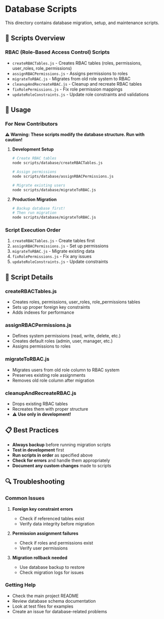 # Database Scripts

This directory contains database migration, setup, and maintenance scripts.

## 📁 Scripts Overview

### **RBAC (Role-Based Access Control) Scripts**

- `createRBACTables.js` - Creates RBAC tables (roles, permissions, user_roles, role_permissions)
- `assignRBACPermissions.js` - Assigns permissions to roles
- `migrateToRBAC.js` - Migrates from old role system to RBAC
- `cleanupAndRecreateRBAC.js` - Cleanup and recreate RBAC tables
- `fixRolePermissions.js` - Fix role permission mappings
- `updateRoleConstraints.js` - Update role constraints and validations

## 🚀 Usage

### **For New Contributors**

**⚠️ Warning: These scripts modify the database structure. Run with caution!**

1. **Development Setup**
   ```bash
   # Create RBAC tables
   node scripts/database/createRBACTables.js
   
   # Assign permissions
   node scripts/database/assignRBACPermissions.js
   
   # Migrate existing users
   node scripts/database/migrateToRBAC.js
   ```

2. **Production Migration**
   ```bash
   # Backup database first!
   # Then run migration
   node scripts/database/migrateToRBAC.js
   ```

### **Script Execution Order**

1. `createRBACTables.js` - Create tables first
2. `assignRBACPermissions.js` - Set up permissions
3. `migrateToRBAC.js` - Migrate existing data
4. `fixRolePermissions.js` - Fix any issues
5. `updateRoleConstraints.js` - Update constraints

## 🔧 Script Details

### **createRBACTables.js**
- Creates roles, permissions, user_roles, role_permissions tables
- Sets up proper foreign key constraints
- Adds indexes for performance

### **assignRBACPermissions.js**
- Defines system permissions (read, write, delete, etc.)
- Creates default roles (admin, user, manager, etc.)
- Assigns permissions to roles

### **migrateToRBAC.js**
- Migrates users from old role column to RBAC system
- Preserves existing role assignments
- Removes old role column after migration

### **cleanupAndRecreateRBAC.js**
- Drops existing RBAC tables
- Recreates them with proper structure
- **⚠️ Use only in development!**

## 📋 Best Practices

- **Always backup** before running migration scripts
- **Test in development** first
- **Run scripts in order** as specified above
- **Check for errors** and handle them appropriately
- **Document any custom changes** made to scripts

## 🔍 Troubleshooting

### **Common Issues**

1. **Foreign key constraint errors**
   - Check if referenced tables exist
   - Verify data integrity before migration

2. **Permission assignment failures**
   - Check if roles and permissions exist
   - Verify user permissions

3. **Migration rollback needed**
   - Use database backup to restore
   - Check migration logs for issues

### **Getting Help**

- Check the main project README
- Review database schema documentation
- Look at test files for examples
- Create an issue for database-related problems 